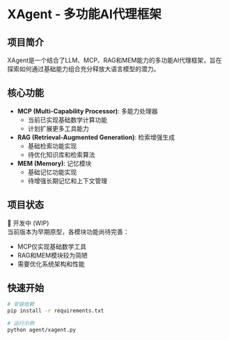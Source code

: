 # XAgent - 多功能AI代理框架

## 项目简介
XAgent是一个结合了LLM、MCP、RAG和MEM能力的多功能AI代理框架，旨在探索如何通过基础能力组合充分释放大语言模型的潜力。

## 核心功能
- **MCP (Multi-Capability Processor)**: 多能力处理器
  - 当前已实现基础数学计算功能
  - 计划扩展更多工具能力
- **RAG (Retrieval-Augmented Generation)**: 检索增强生成
  - 基础检索功能实现
  - 待优化知识库和检索算法
- **MEM (Memory)**: 记忆模块
  - 基础记忆功能实现
  - 待增强长期记忆和上下文管理

## 项目状态
🚧 开发中 (WIP)  
当前版本为早期原型，各模块功能尚待完善：
- MCP仅实现基础数学工具
- RAG和MEM模块较为简陋
- 需要优化系统架构和性能

## 快速开始
```bash
# 安装依赖
pip install -r requirements.txt

# 运行示例
python agent/xagent.py
```

